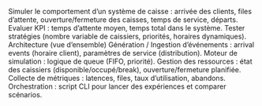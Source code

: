 Simuler le comportement d’un système de caisse : arrivée des clients, files d’attente, ouverture/fermeture des caisses, temps de service, départs.
Evaluer KPI : temps d’attente moyen, temps total dans le système.
Tester stratégies (nombre variable de caissiers, priorités, horaires dynamiques).
Architecture (vue d’ensemble)
Génération / Ingestion d’événements : arrival events (horaire client), paramètres de service (distribution).
Moteur de simulation : logique de queue (FIFO, priorité).
Gestion des ressources : état des caissiers (disponible/occupé/break), ouverture/fermeture planifiée.
Collecte de métriques : latences, files, taux d’utilisation, abandons.
Orchestration : script CLI pour lancer des expériences et comparer scénarios.
